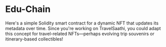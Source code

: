 # Edu-Chain
Here's a simple Solidity smart contract for a dynamic NFT that updates its metadata over time. Since you're working on TravelSaathi, you could adapt this concept for travel-related NFTs—perhaps evolving trip souvenirs or itinerary-based collectibles!
